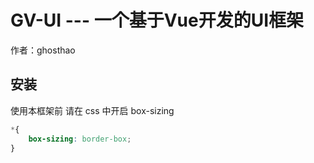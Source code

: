 # GV-UI --- 一个基于Vue开发的UI框架
作者：ghosthao

## 安装
使用本框架前 请在 css 中开启 box-sizing
```css
*{
    box-sizing: border-box;
}
```